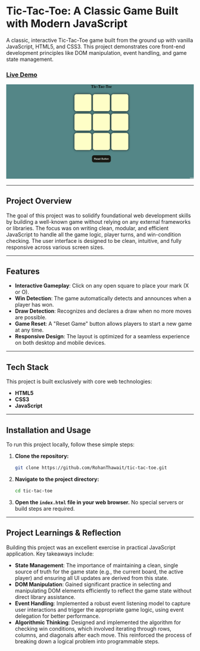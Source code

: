 # Tic-Tac-Toe: A Classic Game Built with Modern JavaScript

A classic, interactive Tic-Tac-Toe game built from the ground up with vanilla JavaScript, HTML5, and CSS3. This project demonstrates core front-end development principles like DOM manipulation, event handling, and game state management.

### [**Live Demo**](https://rohanthawait.github.io/tic-tac-toe/)


<p align="center">
  <img src="tic-tac-toe.gif" alt="Tic-Tac-Toe Gameplay Demo" width="600">
</p>

-----

## Project Overview

The goal of this project was to solidify foundational web development skills by building a well-known game without relying on any external frameworks or libraries. The focus was on writing clean, modular, and efficient JavaScript to handle all the game logic, player turns, and win-condition checking. The user interface is designed to be clean, intuitive, and fully responsive across various screen sizes.

-----

## Features

  * **Interactive Gameplay**: Click on any open square to place your mark (X or O).
  * **Win Detection**: The game automatically detects and announces when a player has won. 
  * **Draw Detection**: Recognizes and declares a draw when no more moves are possible. 
  * **Game Reset**: A "Reset Game" button allows players to start a new game at any time. 
  * **Responsive Design**: The layout is optimized for a seamless experience on both desktop and mobile devices.

-----

## Tech Stack

This project is built exclusively with core web technologies:

  * **HTML5**
  * **CSS3**
  * **JavaScript**

-----

## Installation and Usage

To run this project locally, follow these simple steps:

1.  **Clone the repository:**
    ```bash
    git clone https://github.com/RohanThawait/tic-tac-toe.git
    ```
2.  **Navigate to the project directory:**
    ```bash
    cd tic-tac-toe
    ```
3.  **Open the `index.html` file in your web browser.** No special servers or build steps are required.

-----

## Project Learnings & Reflection

Building this project was an excellent exercise in practical JavaScript application. Key takeaways include:

  * **State Management**: The importance of maintaining a clean, single source of truth for the game state (e.g., the current board, the active player) and ensuring all UI updates are derived from this state.
  * **DOM Manipulation**: Gained significant practice in selecting and manipulating DOM elements efficiently to reflect the game state without direct library assistance.
  * **Event Handling**: Implemented a robust event listening model to capture user interactions and trigger the appropriate game logic, using event delegation for better performance.
  * **Algorithmic Thinking**: Designed and implemented the algorithm for checking win conditions, which involved iterating through rows, columns, and diagonals after each move. This reinforced the process of breaking down a logical problem into programmable steps.
